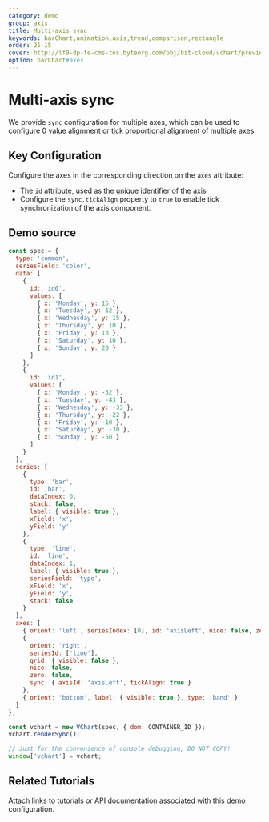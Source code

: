```yaml
---
category: demo
group: axis
title: Multi-axis sync
keywords: barChart,animation,axis,trend,comparison,rectangle
order: 25-15
cover: http://lf9-dp-fe-cms-tos.byteorg.com/obj/bit-cloud/vchart/preview/axis/axis-sync.png
option: barChart#axes
---
```


# Multi-axis sync

We provide `sync` configuration for multiple axes, which can be used to configure 0 value alignment or tick proportional alignment of multiple axes.

## Key Configuration

Configure the axes in the corresponding direction on the `axes` attribute:

- The `id` attribute, used as the unique identifier of the axis
- Configure the `sync.tickAlign` property to `true` to enable tick synchronization of the axis component.

## Demo source

```javascript livedemo
const spec = {
  type: 'common',
  seriesField: 'color',
  data: [
    {
      id: 'id0',
      values: [
        { x: 'Monday', y: 15 },
        { x: 'Tuesday', y: 12 },
        { x: 'Wednesday', y: 15 },
        { x: 'Thursday', y: 10 },
        { x: 'Friday', y: 13 },
        { x: 'Saturday', y: 10 },
        { x: 'Sunday', y: 20 }
      ]
    },
    {
      id: 'id1',
      values: [
        { x: 'Monday', y: -52 },
        { x: 'Tuesday', y: -43 },
        { x: 'Wednesday', y: -33 },
        { x: 'Thursday', y: -22 },
        { x: 'Friday', y: -10 },
        { x: 'Saturday', y: -30 },
        { x: 'Sunday', y: -50 }
      ]
    }
  ],
  series: [
    {
      type: 'bar',
      id: 'bar',
      dataIndex: 0,
      stack: false,
      label: { visible: true },
      xField: 'x',
      yField: 'y'
    },
    {
      type: 'line',
      id: 'line',
      dataIndex: 1,
      label: { visible: true },
      seriesField: 'type',
      xField: 'x',
      yField: 'y',
      stack: false
    }
  ],
  axes: [
    { orient: 'left', seriesIndex: [0], id: 'axisLeft', nice: false, zero: false },
    {
      orient: 'right',
      seriesId: ['line'],
      grid: { visible: false },
      nice: false,
      zero: false,
      sync: { axisId: 'axisLeft', tickAlign: true }
    },
    { orient: 'bottom', label: { visible: true }, type: 'band' }
  ]
};

const vchart = new VChart(spec, { dom: CONTAINER_ID });
vchart.renderSync();

// Just for the convenience of console debugging, DO NOT COPY!
window['vchart'] = vchart;
```

## Related Tutorials

Attach links to tutorials or API documentation associated with this demo configuration.
